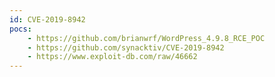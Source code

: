 ```yaml
---
id: CVE-2019-8942
pocs:
    - https://github.com/brianwrf/WordPress_4.9.8_RCE_POC
    - https://github.com/synacktiv/CVE-2019-8942
    - https://www.exploit-db.com/raw/46662
---
```

